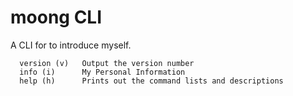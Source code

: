 # moong CLI

A CLI for to introduce myself.

```
  version (v)   Output the version number
  info (i)      My Personal Information
  help (h)      Prints out the command lists and descriptions
```
